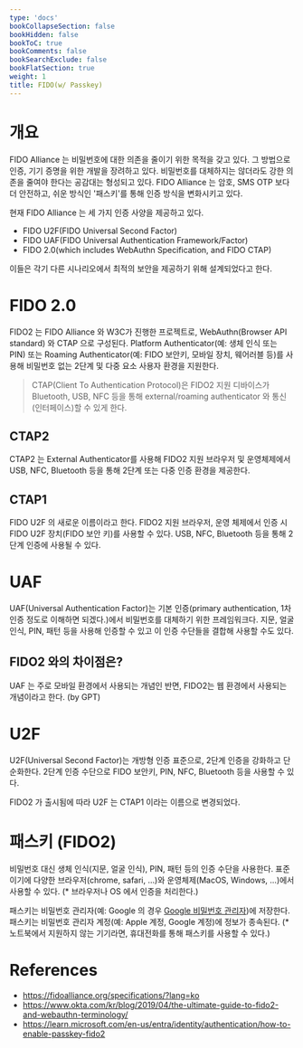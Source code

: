 ```yaml
---
type: 'docs'
bookCollapseSection: false
bookHidden: false
bookToC: true
bookComments: false
bookSearchExclude: false
bookFlatSection: true
weight: 1
title: FIDO(w/ Passkey)
---
```


# 개요

FIDO Alliance 는 비밀번호에 대한 의존을 줄이기 위한 목적을 갖고 있다. 그 방법으로 인증, 기기 증명을 위한 개발을 장려하고 있다. 비밀번호를 대체하지는 않더라도 강한 의존을 줄여야 한다는 공감대는 형성되고 있다. FIDO Alliance 는 암호, 
SMS OTP 보다 더 안전하고, 쉬운 방식인 '패스키'를 통해 인증 방식을 변화시키고 있다.

현재 FIDO Alliance 는 세 가지 인증 사양을 제공하고 있다.

* FIDO U2F(FIDO Universal Second Factor)
* FIDO UAF(FIDO Universal Authentication Framework/Factor)
* FIDO 2.0(which includes WebAuthn Specification, and FIDO CTAP)

이들은 각기 다른 시나리오에서 최적의 보안을 제공하기 위해 설계되었다고 한다.

# FIDO 2.0

FIDO2 는 FIDO Alliance 와 W3C가 진행한 프로젝트로, WebAuthn(Browser API standard) 와 CTAP 으로 구성된다. Platform Authenticator(예: 생체 인식 또는 PIN) 또는 Roaming Authenticator(예: FIDO 보안키, 모바일 장치, 웨어러블 등)를 사용해 비밀번호 없는 2단계 및 다중 요소 사용자 환경을 지원한다.

> CTAP(Client To Authentication Protocol)은 FIDO2 지원 디바이스가 Bluetooth, USB, NFC 등을 통해 external/roaming authenticator 와 통신(인터페이스)할 수 있게 한다.

## CTAP2
CTAP2 는 External Authenticator를 사용해 FIDO2 지원 브라우저 및 운영체제에서 USB, NFC, Bluetooth 등을 통해 2단계 또는 다중 인증 환경을 제공한다.


## CTAP1

FIDO U2F 의 새로운 이름이라고 한다. FIDO2 지원 브라우저, 운영 체제에서 인증 시 FIDO U2F 장치(FIDO 보안 키)를 사용할 수 있다. USB, NFC, Bluetooth 등을 통해 2단계 인증에 사용될 수 있다.

# UAF

UAF(Universal Authentication Factor)는 기본 인증(primary authentication, 1차 인증 정도로 이해하면 되겠다.)에서 비밀번호를 대체하기 위한 프레임워크다. 지문, 얼굴 인식, PIN, 패턴 등을 사용해 인증할 수 있고 이 인증 수단들을 결합해 사용할 수도 있다.

## FIDO2 와의 차이점은?

UAF 는 주로 모바일 환경에서 사용되는 개념인 반면, FIDO2는 웹 환경에서 사용되는 개념이라고 한다. (by GPT)

# U2F

U2F(Universal Second Factor)는 개방형 인증 표준으로, 2단계 인증을 강화하고 단순화한다. 2단계 인증 수단으로 FIDO 보안키, PIN, NFC, Bluetooth 등을 사용할 수 있다.

FIDO2 가 출시됨에 따라 U2F 는 CTAP1 이라는 이름으로 변경되었다.

# 패스키 (FIDO2)

비밀번호 대신 생체 인식(지문, 얼굴 인식), PIN, 패턴 등의 인증 수단을 사용한다. 표준이기에 다양한 브라우저(chrome, safari, ...)와 운영체제(MacOS, Windows, ...)에서 사용할 수 있다. (* 브라우저나 OS 에서 인증을 처리한다.)

패스키는 비밀번호 관리자(예: Google 의 경우 [Google 비밀번호 관리자](https://passwords.google/?hl=ko))에 저장한다. 패스키는 비밀번호 관리자 계정(예: Apple 계정, Google 계정)에 정보가 종속된다. (* 노트북에서 지원하지 않는 기기라면, 휴대전화를 통해 패스키를 사용할 수 있다.)

# References

- https://fidoalliance.org/specifications/?lang=ko
- https://www.okta.com/kr/blog/2019/04/the-ultimate-guide-to-fido2-and-webauthn-terminology/
- https://learn.microsoft.com/en-us/entra/identity/authentication/how-to-enable-passkey-fido2